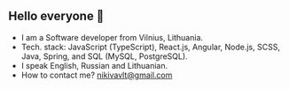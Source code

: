 <h2>Hello everyone 👋</h2>
<ul>
  <li>I am a Software developer from Vilnius, Lithuania.</li>
  <li>Tech. stack: JavaScript (TypeScript), React.js, Angular, Node.js, SCSS, Java, Spring, and SQL (MySQL, PostgreSQL).</li>
  <li>I speak English, Russian and Lithuanian.</li>
  <li>How to contact me? <a href=#>nikivavlt@gmail.com</a></li>
</ul>

